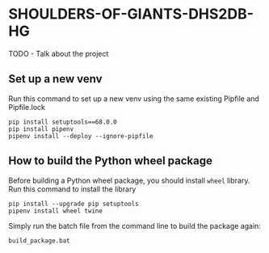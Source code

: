 # SHOULDERS-OF-GIANTS-DHS2DB-HG
TODO - Talk about the project

## Set up a new venv
Run this command to set up a new venv using the same existing Pipfile and Pipfile.lock
```commandline
pip install setuptools==68.0.0
pip install pipenv
pipenv install --deploy --ignore-pipfile
```

## How to build the Python wheel package
Before building a Python wheel package, you should install `wheel` library. Run this command to install the library
```commandline
pip install --upgrade pip setuptools
pipenv install wheel twine
```

Simply run the batch file from the command line to build the package again:
```commandline
build_package.bat
```